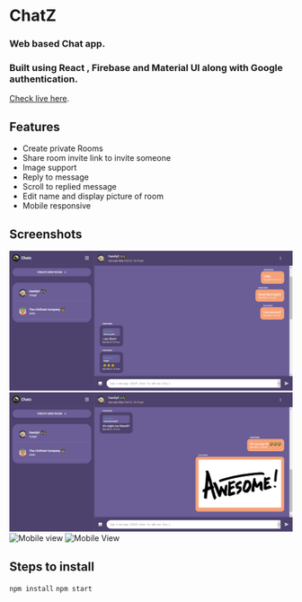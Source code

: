 # ChatZ
### Web based Chat app.
### Built using React , Firebase and Material UI along with Google authentication.
[Check live here](https://mychatz.netlify.app/).

## Features
- Create private Rooms
- Share room invite link to invite someone
- Image support
- Reply to message
- Scroll to replied message
- Edit name and display picture of room
- Mobile responsive

## Screenshots
![Home](https://github.com/HarshKunte/ChatApp/blob/master/readme%20images/image1.png)
![Home](https://github.com/HarshKunte/ChatApp/blob/master/readme%20images/image2.png)
![Mobile view](https://github.com/HarshKunte/ChatApp/blob/master/readme%20images/mobile1.png)
![Mobile View](https://github.com/HarshKunte/ChatApp/blob/master/readme%20images/mobile2.png)

## Steps to install
`npm install`
`npm start`


